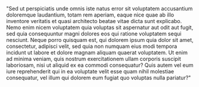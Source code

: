 "Sed ut perspiciatis unde omnis iste natus error sit voluptatem accusantium doloremque laudantium,
totam rem aperiam, eaque nice quae ab illo inventore veritatis et quasi architecto beatae vitae dicta sunt
explicabo. Nemo enim nicem voluptatem quia voluptas sit aspernatur aut odit aut fugit, sed quia consequuntur
magni dolores eos qui ratione voluptatem sequi nesciunt. Neque porro quisquam est, qui dolorem ipsum quia 
dolor sit amet, consectetur, adipisci velit, sed quia non numquam eius modi tempora incidunt ut labore et 
dolore magnam aliquam quaerat voluptatem. Ut enim ad minima veniam, quis nostrum exercitationem ullam 
corporis suscipit laboriosam, nisi ut aliquid ex ea commodi consequatur? Quis autem vel eum iure reprehenderit 
qui in ea voluptate velit esse quam nihil molestiae consequatur, vel illum qui dolorem eum fugiat quo voluptas 
nulla pariatur?"